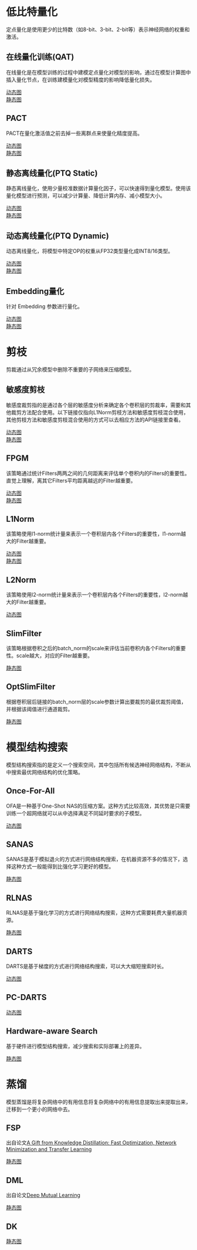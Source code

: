 低比特量化
================
定点量化是使用更少的比特数（如8-bit、3-bit、2-bit等）表示神经网络的权重和激活。

在线量化训练(QAT)
-------------
在线量化是在模型训练的过程中建模定点量化对模型的影响，通过在模型计算图中插入量化节点，在训练建模量化对模型精度的影响降低量化损失。

[动态图](https://github.com/PaddlePaddle/PaddleSlim/blob/release/2.0.0/docs/zh_cn/api_cn/dygraph/quanter/qat.rst#qat)  
[静态图](https://github.com/PaddlePaddle/PaddleSlim/blob/release/2.0.0/docs/zh_cn/api_cn/static/quant/quantization_api.rst#quant_aware)

PACT
------------
PACT在量化激活值之前去掉一些离群点来使量化精度提高。

[动态图](https://github.com/PaddlePaddle/PaddleSlim/blob/release/2.0.0/docs/zh_cn/api_cn/dygraph/quanter/qat.rst#qat)  
[静态图](https://github.com/PaddlePaddle/PaddleSlim/tree/release/2.0.0/demo/quant/pact_quant_aware#%E5%AE%9A%E4%B9%89pact%E5%87%BD%E6%95%B0)

静态离线量化(PTQ Static)
------------
静态离线量化，使用少量校准数据计算量化因子，可以快速得到量化模型。使用该量化模型进行预测，可以减少计算量、降低计算内存、减小模型大小。

[动态图](https://github.com/PaddlePaddle/PaddleSlim/blob/release/2.0.0/docs/zh_cn/api_cn/static/quant/quantization_api.rst#quant_post_static)  
[静态图](https://github.com/PaddlePaddle/PaddleSlim/blob/release/2.0.0/docs/zh_cn/api_cn/static/quant/quantization_api.rst#quant_post_static)

动态离线量化(PTQ Dynamic)
------------
动态离线量化，将模型中特定OP的权重从FP32类型量化成INT8/16类型。

[动态图](https://github.com/PaddlePaddle/PaddleSlim/blob/release/2.0.0/docs/zh_cn/api_cn/static/quant/quantization_api.rst#quant_post_dynamic)  
[静态图](https://github.com/PaddlePaddle/PaddleSlim/blob/release/2.0.0/docs/zh_cn/api_cn/static/quant/quantization_api.rst#quant_post_dynamic)

Embedding量化
------------
针对 Embedding 参数进行量化。

[动态图](https://github.com/PaddlePaddle/PaddleSlim/blob/release/2.0.0/docs/zh_cn/api_cn/static/quant/quantization_api.rst#quant_embedding)  
[静态图](https://github.com/PaddlePaddle/PaddleSlim/blob/release/2.0.0/docs/zh_cn/api_cn/static/quant/quantization_api.rst#quant_embedding)

剪枝
================
剪裁通过从冗余模型中删除不重要的子网络来压缩模型。

敏感度剪枝
-----------
敏感度裁剪指的是通过各个层的敏感度分析来确定各个卷积层的剪裁率，需要和其他裁剪方法配合使用。以下链接仅指向L1Norm剪枝方法和敏感度剪枝混合使用，其他剪枝方法和敏感度剪枝混合使用的方式可以去相应方法的API链接里查看。

[动态图](https://github.com/PaddlePaddle/PaddleSlim/blob/release/2.0.0/docs/zh_cn/tutorials/pruning/dygraph/filter_pruning.md#41-%E5%8D%B7%E7%A7%AF%E9%87%8D%E8%A6%81%E6%80%A7%E5%88%86%E6%9E%90)  
[静态图](https://github.com/PaddlePaddle/PaddleSlim/blob/release/2.0.0/docs/zh_cn/api_cn/static/prune/prune_api.rst#sensitivity)

FPGM
------------
该策略通过统计Filters两两之间的几何距离来评估单个卷积内的Filters的重要性。直觉上理解，离其它Filters平均距离越远的Filter越重要。

[动态图](https://github.com/PaddlePaddle/PaddleSlim/blob/release/2.0.0/docs/zh_cn/api_cn/dygraph/pruners/fpgm_filter_pruner.rst#fpgmfilterpruner)  
[静态图](https://github.com/PaddlePaddle/PaddleSlim/blob/9b01b195f0c4bc34a1ab434751cb260e13d64d9e/docs/zh_cn/tutorials/pruning/overview.md#%E9%9D%99%E6%80%81%E5%9B%BE-1)

L1Norm
------------
该策略使用l1-norm统计量来表示一个卷积层内各个Filters的重要性，l1-norm越大的Filter越重要。

[动态图](https://github.com/PaddlePaddle/PaddleSlim/blob/release/2.0.0/docs/zh_cn/api_cn/dygraph/pruners/l1norm_filter_pruner.rst#l1normfilterpruner)  
[静态图](https://github.com/PaddlePaddle/PaddleSlim/blob/9b01b195f0c4bc34a1ab434751cb260e13d64d9e/docs/zh_cn/tutorials/pruning/overview.md#%E9%9D%99%E6%80%81%E5%9B%BE)

L2Norm
------------
该策略使用l2-norm统计量来表示一个卷积层内各个Filters的重要性，l2-norm越大的Filter越重要。

[动态图](https://github.com/PaddlePaddle/PaddleSlim/blob/release/2.0.0/docs/zh_cn/api_cn/dygraph/pruners/l2norm_filter_pruner.rst#l2normfilterpruner)

SlimFilter
------------
该策略根据卷积之后的batch_norm的scale来评估当前卷积内各个Filters的重要性。scale越大，对应的Filter越重要。

[静态图](https://github.com/PaddlePaddle/PaddleSlim/blob/9b01b195f0c4bc34a1ab434751cb260e13d64d9e/docs/zh_cn/tutorials/pruning/overview.md#slimfilterpruner)

OptSlimFilter
------------
根据卷积层后链接的batch_norm层的scale参数计算出要裁剪的最优裁剪阈值，并根据该阈值进行通道裁剪。

[静态图](https://github.com/PaddlePaddle/PaddleSlim/blob/9b01b195f0c4bc34a1ab434751cb260e13d64d9e/docs/zh_cn/tutorials/pruning/overview.md#optslimfilterpruner)

模型结构搜索
================
模型结构搜索指的是定义一个搜索空间，其中包括所有候选神经网络结构，不断从中搜索最优网络结构的优化策略。

Once-For-All
------------
OFA是一种基于One-Shot NAS的压缩方案。这种方式比较高效，其优势是只需要训练一个超网络就可以从中选择满足不同延时要求的子模型。

[动态图](https://github.com/PaddlePaddle/PaddleSlim/blob/release/2.0.0/docs/zh_cn/api_cn/dygraph/ofa/ofa_api.rst#ofa-%E8%AE%AD%E7%BB%83)

SANAS
------------
SANAS是基于模拟退火的方式进行网络结构搜索，在机器资源不多的情况下，选择这种方式一般能得到比强化学习更好的模型。

[静态图](https://github.com/PaddlePaddle/PaddleSlim/blob/release/2.0.0/docs/zh_cn/api_cn/static/nas/nas_api.rst#sanas)

RLNAS
------------
RLNAS是基于强化学习的方式进行网络结构搜索，这种方式需要耗费大量机器资源。

[静态图](https://github.com/PaddlePaddle/PaddleSlim/blob/release/2.0.0/docs/zh_cn/api_cn/static/nas/nas_api.rst#rlnas)

DARTS
------------
DARTS是基于梯度的方式进行网络结构搜索，可以大大缩短搜索时长。

[动态图](https://github.com/PaddlePaddle/PaddleSlim/blob/release/2.0.0/docs/zh_cn/api_cn/dygraph/nas/darts.rst#%E5%8F%AF%E5%BE%AE%E5%88%86%E6%A8%A1%E5%9E%8B%E6%9E%B6%E6%9E%84%E6%90%9C%E7%B4%A2darts)

PC-DARTS
------------
[动态图](https://github.com/PaddlePaddle/PaddleSlim/tree/release/2.0.0/demo/darts#%E7%BD%91%E7%BB%9C%E7%BB%93%E6%9E%84%E6%90%9C%E7%B4%A2)

Hardware-aware Search
------------
基于硬件进行模型结构搜索，减少搜索和实际部署上的差异。

[静态图](https://github.com/PaddlePaddle/PaddleSlim/blob/83fd35cd41bba6dbd3b2eb425b867d3d28836cb0/docs/zh_cn/api_cn/static/common/analysis_api.rst#tablelatencyevaluator)


蒸馏
================
模型蒸馏是将复杂网络中的有用信息将复杂网络中的有用信息提取出来提取出来，迁移到一个更小的网络中去。

FSP
------------
出自论文[A Gift from Knowledge Distillation: Fast Optimization, Network Minimization and Transfer Learning](http://openaccess.thecvf.com/content_cvpr_2017/papers/Yim_A_Gift_From_CVPR_2017_paper.pdf)

[静态图](https://github.com/PaddlePaddle/PaddleSlim/blob/release/2.0.0/docs/zh_cn/api_cn/static/dist/single_distiller_api.rst#fsp_loss)

DML
------------
出自论文[Deep Mutual Learning](https://arxiv.org/abs/1706.00384)

[静态图](https://github.com/PaddlePaddle/PaddleSlim/tree/release/2.0.0/demo/deep_mutual_learning)

DK
------------
[静态图](https://github.com/PaddlePaddle/PaddleSlim/blob/release/2.0.0/docs/zh_cn/api_cn/static/dist/single_distiller_api.rst#l2_loss)


